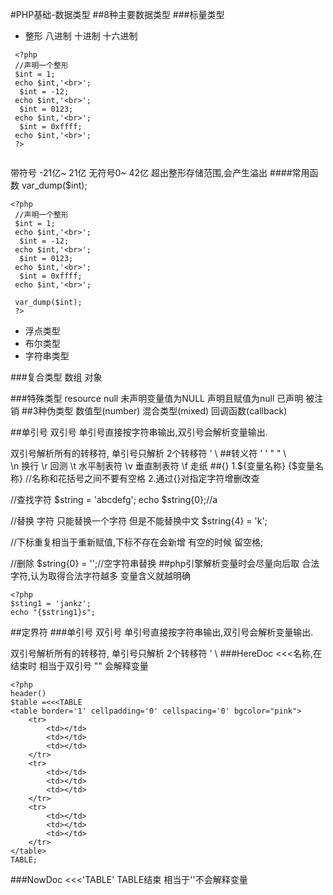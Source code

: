 #PHP基础-数据类型
##8种主要数据类型
###标量类型
* 整形
八进制 十进制 十六进制

```
 <?php
 //声明一个整形
 $int = 1;
 echo $int,'<br>';
  $int = -12;
 echo $int,'<br>';
  $int = 0123;
 echo $int,'<br>';
  $int = 0xffff;
 echo $int,'<br>';
 ?>
 
```
带符号 -21亿~ 21亿
无符号0~ 42亿
超出整形存储范围,会产生溢出
####常用函数
var_dump($int);

```
<?php
 //声明一个整形
 $int = 1;
 echo $int,'<br>';
  $int = -12;
 echo $int,'<br>';
  $int = 0123;
 echo $int,'<br>';
  $int = 0xffff;
 echo $int,'<br>';
 
 var_dump($int);
 ?>
```


* 浮点类型
* 布尔类型
* 字符串类型


###复合类型
数组
对象

###特殊类型
resource
null 
未声明变量值为NULL 
声明且赋值为null 
已声明 被注销
##3种伪类型
数值型(number)
混合类型(mixed)
回调函数(callback)

##单引号 双引号
单引号直接按字符串输出,双引号会解析变量输出. 

双引号解析所有的转移符,
单引号只解析 2个转移符 \' \\ 
##转义符
\' '
\" "
\\ \
\n 换行
\r 回测
\t 水平制表符
\v 垂直制表符
\f 走纸
##{} 
1.${变量名称} {$变量名称} //名称和花括号之间不要有空格
2.通过{}对指定字符增删改查

//查找字符
$string = 'abcdefg';
echo $string{0};//a

//替换 字符 只能替换一个字符 但是不能替换中文
$string{4} = 'k';


//下标重复相当于重新赋值,下标不存在会新增 有空的时候 留空格;

//删除
$string{0} = '';//空字符串替换
##php引擎解析变量时会尽量向后取 合法字符,认为取得合法字符越多 变量含义就越明确

```
<?php
$sting1 = 'jankz';
echo "{$string1}s";

```

##定界符
###单引号 双引号
单引号直接按字符串输出,双引号会解析变量输出. 

双引号解析所有的转移符,
单引号只解析 2个转移符 \' \\ 
###HereDoc
<<<名称,在结束时 相当于双引号 "" 会解释变量

```
<?php
header()
$table =<<<TABLE
<table border='1' cellpadding='0' cellspacing='0' bgcolor="pink">
	<tr>
		<td></td>
		<td></td>
		<td></td>
	</tr>
	<tr>
		<td></td>
		<td></td>
		<td></td>
	</tr>
	<tr>
		<td></td>
		<td></td>
		<td></td>
	</tr>
</table>
TABLE;
```

###NowDoc
<<<'TABLE' TABLE结束 相当于''不会解释变量


